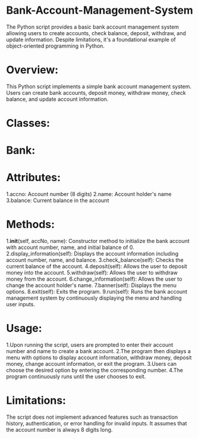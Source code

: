 # Bank-Account-Management-System

The Python script provides a basic bank account management system allowing users to create accounts, check balance, deposit, withdraw, and update information. Despite limitations, it's a foundational example of object-oriented programming in Python.

# Overview:

This Python script implements a simple bank account management system. Users can create bank accounts, deposit money, withdraw money, check balance, and update account information.

# Classes:
 # Bank:
   # Attributes:
1.accno: Account number (8 digits)
2.name: Account holder's name
3.balance: Current balance in the account

# Methods:
 
1.__init__(self, accNo, name): Constructor method to initialize the bank account with account number, name, and initial balance of 0.
2.display_information(self): Displays the account information including account number, name, and balance.
3.check_balance(self): Checks the current balance of the account.
4.deposit(self): Allows the user to deposit money into the account.
5.withdraw(self): Allows the user to withdraw money from the account.
6.change_information(self): Allows the user to change the account holder's name.
7.banner(self): Displays the menu options.
8.exit(self): Exits the program.
9.run(self): Runs the bank account management system by continuously displaying the menu and handling user inputs.

# Usage:

1.Upon running the script, users are prompted to enter their account number and name to create a bank account.
2.The program then displays a menu with options to display account information, withdraw money, deposit money, change account information, or exit the program.
3.Users can choose the desired option by entering the corresponding number.
4.The program continuously runs until the user chooses to exit.
 
 # Limitations:

 The script does not implement advanced features such as transaction history, authentication, or error handling for invalid inputs.
 It assumes that the account number is always 8 digits long.
